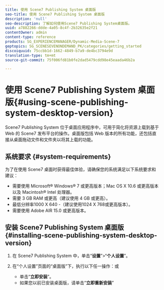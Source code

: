 ```yaml
---
title: 使用 Scene7 Publishing System 桌面版
seo-title: 使用 Scene7 Publishing System 桌面版
description: 'null'
seo-description: 了解如何使用Scene7 Publishing System桌面版。
uuid: a7882266-ddde-4a05-8c4f-2b32635e2f21
contentOwner: admin
content-type: reference
products: SG_EXPERIENCEMANAGER/Dynamic-Media-Scene-7
geptopics: SG_SCENESEVENONDEMAND_PK/categories/getting_started
discoiquuid: 75ccbb1d-1662-4849-b7a9-de4bc3794e9d
translation-type: tm+mt
source-git-commit: 75f006fd81b0fe2dad5479cdd98e45eaada46b2a

---
```



# 使用 Scene7 Publishing System 桌面版{#using-scene-publishing-system-desktop-version}

Scene7 Publishing System 位于桌面应用程序中，可用于简化将资源上载到基于 Web 的 Scene7 发布平台的操作。桌面版包括 Web 版本的所有功能，还包括直接从桌面拖动文件和文件夹以将其上载的功能。

## 系统要求 {#system-requirements}

为了在使用 Scene7 桌面时获得最佳体验，请确保您的系统满足以下系统要求和建议：

* 需要使用 Microsoft® Windows® 7 或更高版本；Mac OS X 10.6 或更高版本以及 Macintosh® Intel 处理器。
* 需要 3 GB RAM 或更高（建议使用 4 GB 或更高）。
* 最低分辨率1000 X 640 -（建议使用1024 X 768或更高版本）。
* 需要使用 Adobe AIR 15.0 或更高版本。

## 安装 Scene7 Publishing System 桌面版 {#installing-scene-publishing-system-desktop-version}

1. 在 Scene7 Publishing System 中，单击“**设置**”>“**个人设置**”。
1. 在“个人设置”页面的“桌面版”下，执行以下任一操作：或

   * 单击“**立即安装**”。
   * 如果您以前已安装桌面版，请单击“**立即重新安装**”

